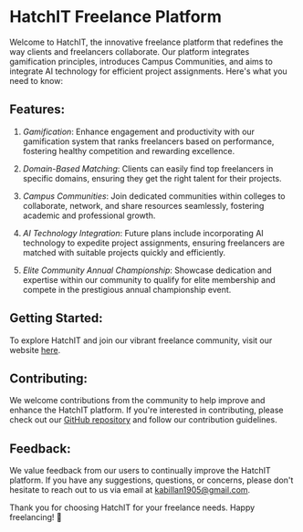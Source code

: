 # HatchIT Freelance Platform

Welcome to HatchIT, the innovative freelance platform that redefines the way clients and freelancers collaborate. Our platform integrates gamification principles, introduces Campus Communities, and aims to integrate AI technology for efficient project assignments. Here's what you need to know:

## Features:

1. *Gamification*: Enhance engagement and productivity with our gamification system that ranks freelancers based on performance, fostering healthy competition and rewarding excellence.

2. *Domain-Based Matching*: Clients can easily find top freelancers in specific domains, ensuring they get the right talent for their projects.

3. *Campus Communities*: Join dedicated communities within colleges to collaborate, network, and share resources seamlessly, fostering academic and professional growth.

4. *AI Technology Integration*: Future plans include incorporating AI technology to expedite project assignments, ensuring freelancers are matched with suitable projects quickly and efficiently.

5. *Elite Community Annual Championship*: Showcase dedication and expertise within our community to qualify for elite membership and compete in the prestigious annual championship event.

## Getting Started:

To explore HatchIT and join our vibrant freelance community, visit our website [here](https://www.hatchit.com).

## Contributing:

We welcome contributions from the community to help improve and enhance the HatchIT platform. If you're interested in contributing, please check out our [GitHub repository](https://github.com/hatchit/freelance-platform) and follow our contribution guidelines.

## Feedback:

We value feedback from our users to continually improve the HatchIT platform. If you have any suggestions, questions, or concerns, please don't hesitate to reach out to us via email at kabillan1905@gmail.com.

Thank you for choosing HatchIT for your freelance needs. Happy freelancing! 🚀
